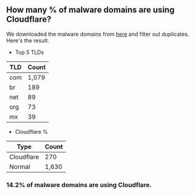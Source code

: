 ## How many % of malware domains are using Cloudflare?


We downloaded the malware domains from [here](https://urlhaus.abuse.ch) and filter out duplicates.
Here's the result.


[//]: # (start replacement)


- Top 5 TLDs

| TLD | Count |
| --- | --- |
| com | 1,079 |
| br | 189 |
| net | 89 |
| org | 73 |
| mx | 39 |


- Cloudflare %

| Type | Count |
| --- | --- |
| Cloudflare | 270 |
| Normal | 1,630 |


### 14.2% of malware domains are using Cloudflare.